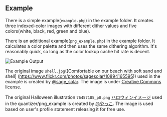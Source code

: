 Example
-------

There is a simple example(`example.php`) in the example folder. It creates three
indexed-color images with different dither values and five colors(white, black, red,
green and blue).

There is an additional example(`png_example.php`) in the example folder. It calculates a color palette and then
uses the same dithering algorithm. It's reasonably quick, so long as the color lookup cache hit rate is decent.

![Example Output](https://raw.githubusercontent.com/ccpalettes/gd-indexed-color-converter/gh-pages/storage/example_output.jpg)

The original image `shell.jpg`([Comfortable on our beach with soft sand and shell]
(https://www.flickr.com/photos/sagesolar/10894165595)) used in the example is created
by [@sage_solar](https://www.flickr.com/photos/sagesolar/). The image is under
[Creative Commons](https://creativecommons.org/licenses/by/2.0/) license.

The original Halloween illustration `76457185_p0.png` [ハロウィンイメージ](https://www.pixiv.net/en/artworks/76457185)
used in the quantizer/png_example is created by [@やっこ](https://www.pixiv.net/member.php?id=4867281).
The image is used based on user's profile statement releasing it for free use.
